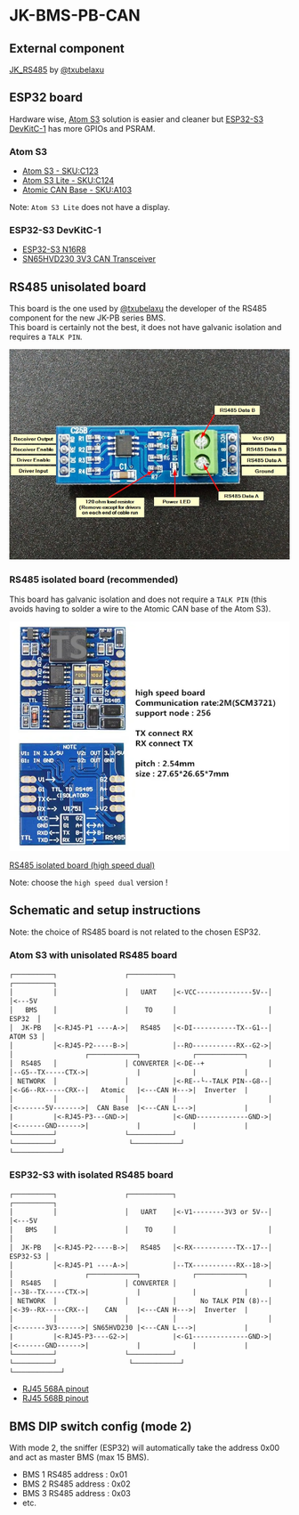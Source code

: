 # JK-BMS-PB-CAN

## External component

[JK_RS485](https://github.com/txubelaxu/esphome-jk-bms/blob/main/components/jk_rs485_bms/README.md) by [@txubelaxu](https://github.com/txubelaxu)

## ESP32 board

Hardware wise, [Atom S3](https://docs.m5stack.com/en/core/AtomS3) solution is easier and cleaner but [ESP32-S3 DevKitC-1](https://docs.espressif.com/projects/esp-idf/en/v5.3/esp32s3/hw-reference/esp32s3/user-guide-devkitc-1.html) has more GPIOs and PSRAM.

### Atom S3

- [Atom S3 - SKU:C123](https://docs.m5stack.com/en/core/AtomS3)
- [Atom S3 Lite - SKU:C124](https://docs.m5stack.com/en/core/AtomS3%20Lite)
- [Atomic CAN Base - SKU:A103](https://docs.m5stack.com/en/atom/Atomic%20CAN%20Base)

Note: `Atom S3 Lite` does not have a display.

### ESP32-S3 DevKitC-1

- [ESP32-S3 N16R8](https://a.aliexpress.com/_EzFdrw3)
- [SN65HVD230 3V3 CAN Transceiver](https://a.aliexpress.com/_Evq9Ra7)

## RS485 unisolated board

This board is the one used by [@txubelaxu](https://github.com/txubelaxu) the developer of the RS485 component for the new JK-PB series BMS.<br>
This board is certainly not the best, it does not have galvanic isolation and requires a `TALK PIN`.

![Image](../../images/MAX485_UART-RS485.jpg "MAX485 UART-RS485")

### RS485 isolated board (recommended)

This board has galvanic isolation and does not require a `TALK PIN` (this avoids having to solder a wire to the Atomic CAN base of the Atom S3).

![Image](../../images/ADUM3201_B0505XT_TTL_to_RS485_isolation_high_speed_dual_board.png "ADUM3201 B0505XT TTL to RS485")

[RS485 isolated board (high speed dual)](https://a.aliexpress.com/_EueIZT5)

Note: choose the `high speed dual` version !

## Schematic and setup instructions

Note: the choice of RS485 board is not related to the chosen ESP32.

### Atom S3 with unisolated RS485 board

```
┌──────────┐                 ┌───────────┐                       ┌──────────┐
│          │                 │   UART    │<-VCC--------------5V--│          │<---5V
│   BMS    │                 │    TO     │                       │   ESP32  │
│  JK-PB   │<-RJ45-P1 ----A->│   RS485   │<-DI-----------TX--G1--│  ATOM S3 │
│          │<-RJ45-P2-----B->│           │--RO-----------RX--G2->│          │                  ┌────────────┐             ┌────────────┐
│  RS485   │                 │ CONVERTER │<-DE--+                │          │--G5--TX-----CTX->|            |             |            |
│ NETWORK  │                 │           │<-RE--└--TALK PIN--G8--│          │<-G6--RX-----CRX--|   Atomic   |<---CAN H--->|  Inverter  |
│          │                 │           │                       │          │<-------5V------->|  CAN Base  |<---CAN L--->|            |
|          |<-RJ45-P3---GND->|           |<-GND-------------GND->|          |<-------GND------>|            |             |            |
└──────────┘                 └───────────┘                       └──────────┘                  └────────────┘             └────────────┘
```

### ESP32-S3 with isolated RS485 board

```
┌──────────┐                 ┌───────────┐                       ┌──────────┐
│          │                 │   UART    │<-V1--------3V3 or 5V--│          │<---5V
│   BMS    │                 │    TO     │                       │          │
│  JK-PB   │<-RJ45-P2-----B->│   RS485   │<-RX-----------TX--17--│ ESP32-S3 │
│          │<-RJ45-P1 ----A->│           │--TX-----------RX--18->│          │                  ┌────────────┐             ┌────────────┐
│  RS485   │                 │ CONVERTER │                       │          │--38--TX-----CTX->|            |             |            |
│ NETWORK  │                 │           │      No TALK PIN (8)--│          │<-39--RX-----CRX--|    CAN     |<---CAN H--->|  Inverter  |
│          │                 │           │                       │          │<-------3V3------>| SN65HVD230 |<---CAN L--->|            |
|          |<-RJ45-P3----G2->|           |<-G1--------------GND->|          |<-------GND------>|            |             |            |
└──────────┘                 └───────────┘                       └──────────┘                  └────────────┘             └────────────┘
```

- [RJ45 568A pinout](../../images/RJ45-Pinout-T568A.jpg)
- [RJ45 568B pinout](../../images/RJ45-Pinout-T568B.jpg)

## BMS DIP switch config (mode 2)

With mode 2, the sniffer (ESP32) will automatically take the address 0x00 and act as master BMS (max 15 BMS).

- BMS 1 RS485 address : 0x01
- BMS 2 RS485 address : 0x02
- BMS 3 RS485 address : 0x03
- etc.

